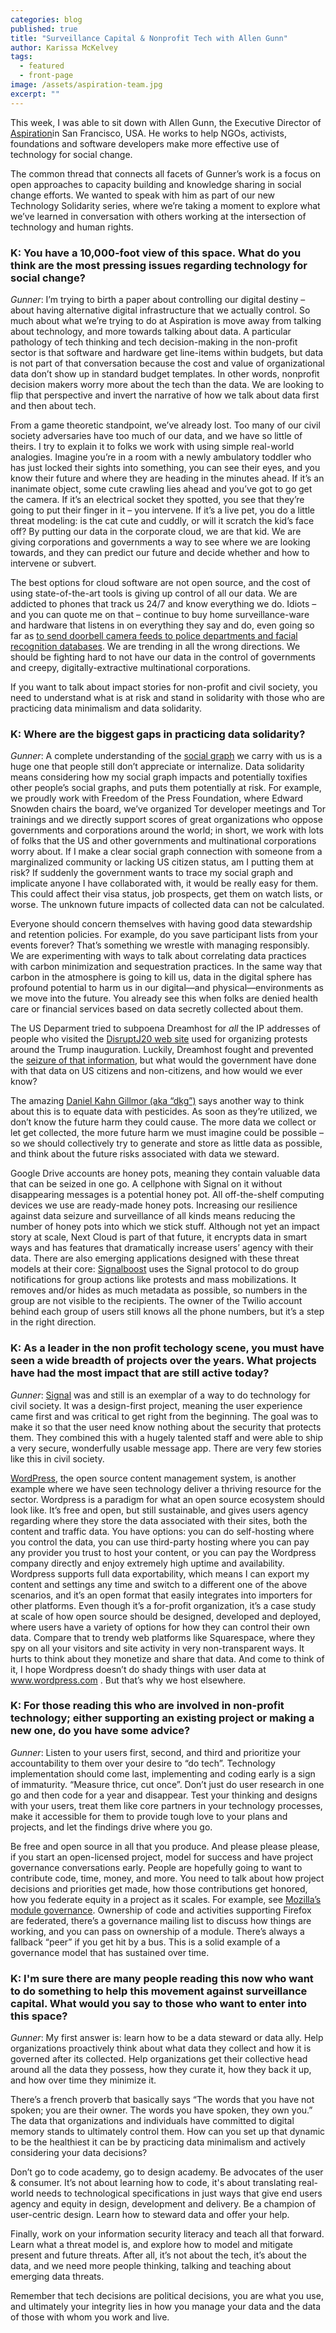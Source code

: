 ```yaml
---
categories: blog
published: true
title: "Surveillance Capital & Nonprofit Tech with Allen Gunn"
author: Karissa McKelvey
tags:
  - featured
  - front-page
image: /assets/aspiration-team.jpg
excerpt: ""
---
```


This week, I was able to sit down with Allen Gunn, the Executive Director of [Aspiration](www.aspirationtech.org)in San Francisco, USA. He works to help NGOs, activists, foundations and software developers make more effective use of technology for social change.

The common thread that connects all facets of Gunner’s work is a focus on open approaches to capacity building and knowledge sharing in social change efforts. We wanted to speak with him as part of our new Technology Solidarity series, where we’re taking a moment to explore what we’ve learned in conversation with others working at the intersection of technology and human rights.

### K: You have a 10,000-foot view of this space. What do you think are the most pressing issues regarding technology for social change?  

*Gunner*: 
I’m trying to birth a paper about controlling our digital destiny – about having alternative digital infrastructure that we actually control. So much about what we’re trying to do at Aspiration is move away from talking about technology, and more towards talking about data. A particular pathology of tech thinking and tech decision-making in the non-profit sector is that software and hardware get line-items within budgets, but data is not part of that conversation because the cost and value of organizational data don’t show up in standard budget templates. In other words, nonprofit decision makers worry more about the tech than the data. We are looking to flip that perspective and invert the narrative of how we talk about data first and then about tech.

From a game theoretic standpoint, we’ve already lost. Too many of our civil society adversaries have too much of our data, and we have so little of theirs. I try to explain it to folks we work with using simple real-world analogies. Imagine you’re in a room with a newly ambulatory toddler who has just locked their sights into something, you can see their eyes, and you know their future and where they are heading in the minutes ahead. If it’s an inanimate object, some cute crawling lies ahead and you’ve got to go get the camera. If it’s an electrical socket they spotted, you see that they’re going to put their finger in it – you intervene. If it’s a live pet, you do a little threat modeling: is the cat cute and cuddly, or will it scratch the kid’s face off? By putting our data in the corporate cloud, we are that kid. We are giving corporations and governments a way to see where we are looking towards, and they can predict our future and decide whether and how to intervene or subvert.

The best options for cloud software are not open source, and the cost of using state-of-the-art tools is giving up control of all our data. We are addicted to phones that track us 24/7 and know everything we do. Idiots – and you can quote me on that – continue to buy home surveillance-ware and hardware that listens in on everything they say and do, even going so far as [to send doorbell camera feeds to police departments and facial recognition databases](https://www.eff.org/deeplinks/2019/08/amazons-ring-perfect-storm-privacy-threats). We are trending in all the wrong directions. We should be fighting hard to not have our data in the control of governments and creepy, digitally-extractive multinational corporations.

If you want to talk about impact stories for non-profit and civil society, you need to understand what is at risk and stand in solidarity with those who are practicing data minimalism and data solidarity.

### K: Where are the biggest gaps in practicing data solidarity? 

*Gunner*: 
 A complete understanding of the [social graph](https://en.wikipedia.org/wiki/Social_graph) we carry with us is a huge one that people still don’t appreciate or internalize. Data solidarity means considering how my social graph impacts and potentially toxifies other people’s social graphs, and puts them potentially at risk. For example, we proudly work with Freedom of the Press Foundation, where Edward Snowden chairs the board, we’ve organized Tor developer meetings and Tor trainings and we directly support scores of great organizations who oppose governments and corporations around the world; in short, we work with lots of folks that the US and other governments and multinational corporations worry about. If I make a clear social graph connection with someone from a marginalized community or lacking US citizen status, am I putting them at risk? If suddenly the government wants to trace my social graph and implicate anyone I have collaborated with, it would be really easy for them. This could affect their visa status, job prospects, get them on watch lists, or worse. The unknown future impacts of collected data can not be calculated. 

Everyone should concern themselves with having good data stewardship and retention policies. For example, do you save participant lists from your events forever? That’s something we wrestle with managing responsibly. We are experimenting with ways to talk about correlating data practices with carbon minimization and sequestration practices. In the same way that carbon in the atmosphere is going to kill us, data in the digital sphere has profound potential to harm us in our digital—and physical—environments as we move into the future. You already see this when folks are denied health care or financial services based on data secretly collected about them. 

The US Deparment tried to subpoena Dreamhost for *all* the IP addresses of people who visited the [DisruptJ20 web site](http://www.disruptj20.org/) used for organizing protests around the Trump inauguration. Luckily, Dreamhost fought and prevented the [seizure of that information](https://en.wikipedia.org/wiki/DisruptJ20#Legal_proceedings), but what would the government have done with that data on US citizens and non-citizens, and how would we ever know?

The amazing [Daniel Kahn Gillmor (aka “dkg”)](https://www.aclu.org/news/by/daniel-kahn-gillmor/) says another way to think about this is to equate data with pesticides. As soon as they’re utilized, we don’t know the future harm they could cause. The more data we collect or let get collected, the more future harm we must imagine could be possible – so we should collectively try to generate and store as little data as possible, and think about the future risks associated with data we steward.

Google Drive accounts are honey pots, meaning they contain valuable data that can be seized in one go. A cellphone with Signal on it without disappearing messages is a potential honey pot. All off-the-shelf computing devices we use are ready-made honey pots. Increasing our resilience against data seizure and surveillance of all kinds means reducing the number of honey pots into which we stick stuff. Although not yet an impact story at scale, Next Cloud is part of that future, it encrypts data in smart ways and has features that dramatically increase users’ agency with their data. There are also emerging applications designed with these threat models at their core: [Signalboost](https://signalboost.info/) uses the Signal protocol to do group notifications for group actions like protests and mass mobilizations. It removes and/or hides as much metadata as possible, so numbers in the group are not visible to the recipients. The owner of the Twilio account behind each group of users still knows all the phone numbers, but it’s a step in the right direction.

### K: As a leader in the non profit techology scene, you must have seen a wide breadth of projects over the years. What projects have had the most impact that are still active today?

*Gunner*: [Signal](https://signal.org) was and still is an exemplar of a way to do technology for civil society. It was a design-first project, meaning the user experience came first and was critical to get right from the beginning. The goal was to make it so that the user need know nothing about the security that protects them. They combined this with a hugely talented staff and were able to ship a very secure, wonderfully usable message app. There are very few stories like this in civil society.

[WordPress](https://wordpress.org), the open source content management system, is another example where we have seen technology deliver a thriving resource for the sector. Wordpress is a paradigm for what an open source ecosystem should look like. It’s free and open, but still sustainable, and gives users agency regarding where they store the data associated with their sites, both the content and traffic data. You have options: you can do self-hosting where you control the data, you can use third-party hosting where you can pay any provider you trust to host your content, or you can pay the Wordpress company directly and enjoy extremely high uptime and availability. Wordpress supports full data exportability, which means I can export my content and settings any time and switch to a different one of the above scenarios, and it’s an open format that easily integrates into importers for other platforms. Even though it’s a for-profit organization, it’s a case study at scale of how open source should be designed, developed and deployed, where users have a variety of options for how they can control their own data. Compare that to trendy web platforms like Squarespace, where they spy on all your visitors and site activity in very non-transparent ways. It hurts to think about they monetize and share that data. And come to think of it, I hope Wordpress doesn’t do shady things with user data at www.wordpress.com . But that’s why we host elsewhere.

### K: For those reading this who are involved in non-profit technology; either supporting an existing project or making a new one, do you have some advice?

*Gunner*:  Listen to your users first, second, and third and prioritize your accountability to them over your desire to “do tech”. Technology implementation should come last, implementing and coding early is a sign of immaturity. “Measure thrice, cut once”. Don’t just do user research in one go and then code for a year and disappear. Test your thinking and designs with your users, treat them like core partners in your technology processes, make it accessible for them to provide tough love to your plans and projects, and let the findings drive where you go.

Be free and open source in all that you produce. And please please please, if you start an open-licensed project, model for success and have project governance conversations early. People are hopefully going to want to contribute code, time, money, and more. You need to talk about how project decisions and priorities get made, how those contributions get honored, how you federate equity in a project as it scales. For example, see [Mozilla’s module governance](https://wiki.mozilla.org/Modules). Ownership of code and activities supporting Firefox are federated, there’s a governance mailing list to discuss how things are working, and you can pass on ownership of a module. There’s always a fallback “peer” if you get hit by a bus. This is a solid example of a governance model that has sustained over time.


### K: I'm sure there are many people reading this now who want to do something to help this movement against surveillance capital. What would you say to those who want to enter into this space?

*Gunner*: My first answer is: learn how to be a data steward or data ally. Help organizations proactively think about what data they collect and how it is governed after its collected. Help organizations get their collective head around all the data they possess, how they curate it, how they back it up, and how over time they minimize it.

There’s a french proverb that basically says “The words that you have not spoken; you are their owner. The words you have spoken, they own you.” The data that organizations and individuals have committed to digital memory stands to ultimately control them. How can you set up that dynamic to be the healthiest it can be by practicing data minimalism and actively considering your data decisions?

Don’t go to code academy, go to design academy. Be advocates of the user & consumer. It’s not about learning how to code, it's about translating real-world needs to technological specifications in just ways that give end users agency and equity in design, development and delivery. Be a champion of user-centric design. Learn how to steward data and offer your help.

Finally, work on your information security literacy and teach all that forward. Learn what a threat model is, and explore how to model and mitigate present and future threats. After all, it’s not about the tech, it’s about the data, and we need more people thinking, talking and teaching about emerging data threats.

Remember that tech decisions are political decisions, you are what you use, and ultimately your integrity lies in how you manage your data and the data of those with whom you work and live.
